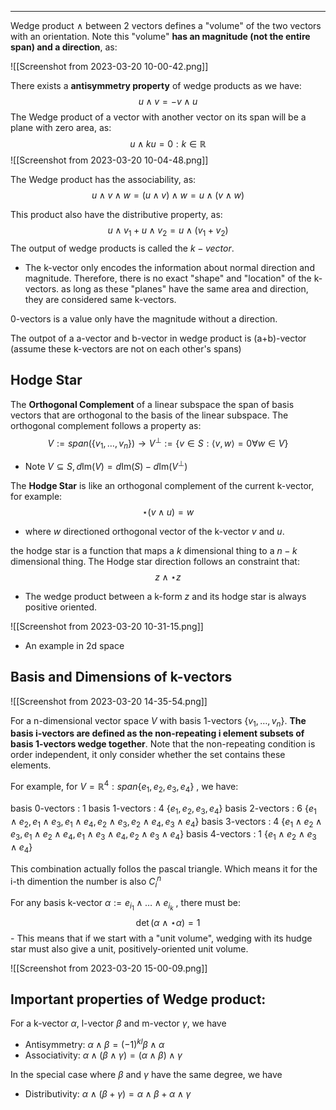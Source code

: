 ----

Wedge product $\land$ between 2 vectors defines a "volume" of the two vectors with an orientation. Note this "volume" **has an magnitude (not the entire span) and a direction**, as:

![[Screenshot from 2023-03-20 10-00-42.png]]

There exists a **antisymmetry property** of wedge products as we have:
$$u\land v = -v \land u$$
The Wedge product of a vector with another vector on its span will be a plane with zero area, as:
$$u \land ku = 0 : k\in\mathbb{R}$$
![[Screenshot from 2023-03-20 10-04-48.png]]

The  Wedge product has the associability, as:
$$u \land v \land w= (u\land v)\land w = u \land (v\land w)$$

This product also have the distributive property, as:
$$u \land v_{1} + u \land v_{2} = u \land (v_{1} + v_{2})$$
The output of wedge products is called the $k-vector$.

- The k-vector only encodes the information about normal direction and magnitude. Therefore, there is no exact "shape" and "location" of the k-vectors. as long as these "planes" have the same area and direction, they are considered same k-vectors.

0-vectors is a value only have the magnitude without a direction.

The outpot of a a-vector and b-vector in wedge product is (a+b)-vector (assume these k-vectors are not on each other's spans)

## Hodge Star

The **Orthogonal Complement** of a linear subspace the span of basis vectors that are orthogonal to the basis of the linear subspace. The orthogonal complement follows a property as:
$$V:= span(\{v_{1},\dots,v_{n}  \})\to V^{\perp} := \{ v \in S : \langle v,w \rangle = 0  \forall w \in V \}$$
- Note $V \subseteq S, d\mathrm{Im}(V) = d\mathrm{Im}(S)-d\mathrm{Im}(V^\perp)$

The **Hodge Star** is like an orthogonal complement of the current k-vector, for example:
$$\star(v\land u) = w$$
- where $w$ directioned orthogonal vector of the k-vector $v$ and $u$. 

the hodge star is a function that maps a $k$ dimensional thing to a $n-k$ dimensional thing.
The Hodge star direction follows an constraint that:
$$z \land \star z$$
- The wedge product between a k-form $z$ and its hodge star is always positive oriented.

![[Screenshot from 2023-03-20 10-31-15.png]]

- An example in 2d space

## Basis and Dimensions of k-vectors

![[Screenshot from 2023-03-20 14-35-54.png]]

For a n-dimensional vector space $V$  with basis 1-vectors $\{ v_{1},\dots,v_{n} \}$. **The basis i-vectors are defined as the non-repeating i element subsets of basis 1-vectors wedge together**. Note that the non-repeating condition is order independent, it only consider whether the set contains these elements. 

For example, for $V = \mathbb{R}^4 : span\{ e_{1},e_{2},e_{3},e_{4} \}$ , we have:

basis 0-vectors : 1
basis 1-vectors : 4 $\{ e_{1}, e_{2}, e_{3}, e_{4}\}$
basis 2-vectors : 6 $\{ e_{1} \land e_{2}, e_{1} \land e_{3}, e_{1} \land e_{4}, e_{2} \land e_{3}, e_{2} \land e_{4}, e_{3}\land e_{4}\}$
basis 3-vectors : 4 $\{ e_{1}\land e_{2}\land e_{3}, e_{1} \land e_{2} \land e_{4}, e_{1} \land e_{3} \land e_{4}, e_{2} \land e_{3} \land e_{4} \}$
basis 4-vectors : 1 $\{ e_{1} \land e_{2} \land e_{3} \land e_{4} \}$

This combination actually follos the pascal triangle. Which means it for the i-th dimention the number is also $C_{i}^n$

For any basis k-vector $\alpha := e_{i_{1}}\land\dots \land e_{i_{k}}$ , there must be: $$\det(\alpha \land \star \alpha) = 1$$- This means that if we start with a "unit volume", wedging with its hudge star must also give a unit, positively-oriented unit volume.

![[Screenshot from 2023-03-20 15-00-09.png]]


## Important properties of Wedge product:

For a k-vector $\alpha$, l-vector $\beta$ and m-vector $\gamma$, we have

- Antisymmetry: $\alpha \land \beta = (-1)^{kl} \beta \land \alpha$
- Associativity: $\alpha \land (\beta \land \gamma) = (\alpha \land \beta)\land \gamma$

In the special case where $\beta$ and $\gamma$ have the same degree, we have

- Distributivity: $\alpha \land (\beta+\gamma) = \alpha \land \beta + \alpha \land \gamma$

